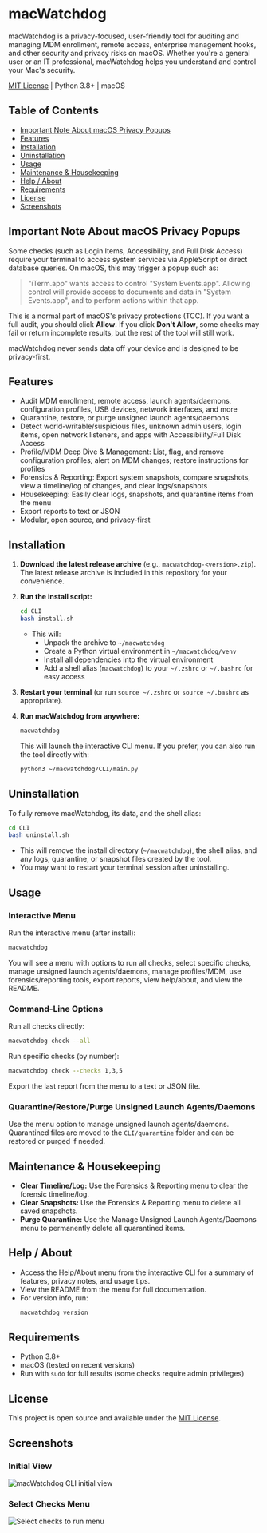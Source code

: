 # macWatchdog

macWatchdog is a privacy-focused, user-friendly tool for auditing and managing MDM enrollment, remote access, enterprise management hooks, and other security and privacy risks on macOS. Whether you're a general user or an IT professional, macWatchdog helps you understand and control your Mac's security.

[MIT License](./LICENSE) | Python 3.8+ | macOS

## Table of Contents
- [Important Note About macOS Privacy Popups](#important-note-about-macos-privacy-popups)
- [Features](#features)
- [Installation](#installation)
- [Uninstallation](#uninstallation)
- [Usage](#usage)
- [Maintenance & Housekeeping](#maintenance--housekeeping)
- [Help / About](#help--about)
- [Requirements](#requirements)
- [License](#license)
- [Screenshots](#screenshots)

## Important Note About macOS Privacy Popups

Some checks (such as Login Items, Accessibility, and Full Disk Access) require your terminal to access system services via AppleScript or direct database queries. On macOS, this may trigger a popup such as:

> "iTerm.app" wants access to control "System Events.app". Allowing control will provide access to documents and data in "System Events.app", and to perform actions within that app.

This is a normal part of macOS's privacy protections (TCC). If you want a full audit, you should click **Allow**. If you click **Don't Allow**, some checks may fail or return incomplete results, but the rest of the tool will still work.

macWatchdog never sends data off your device and is designed to be privacy-first.

## Features
- Audit MDM enrollment, remote access, launch agents/daemons, configuration profiles, USB devices, network interfaces, and more
- Quarantine, restore, or purge unsigned launch agents/daemons
- Detect world-writable/suspicious files, unknown admin users, login items, open network listeners, and apps with Accessibility/Full Disk Access
- Profile/MDM Deep Dive & Management: List, flag, and remove configuration profiles; alert on MDM changes; restore instructions for profiles
- Forensics & Reporting: Export system snapshots, compare snapshots, view a timeline/log of changes, and clear logs/snapshots
- Housekeeping: Easily clear logs, snapshots, and quarantine items from the menu
- Export reports to text or JSON
- Modular, open source, and privacy-first

## Installation

1. **Download the latest release archive** (e.g., `macwatchdog-<version>.zip`). The latest release archive is included in this repository for your convenience.
2. **Run the install script:**

   ```sh
   cd CLI
   bash install.sh
   ```

   - This will:
     - Unpack the archive to `~/macwatchdog`
     - Create a Python virtual environment in `~/macwatchdog/venv`
     - Install all dependencies into the virtual environment
     - Add a shell alias (`macwatchdog`) to your `~/.zshrc` or `~/.bashrc` for easy access

3. **Restart your terminal** (or run `source ~/.zshrc` or `source ~/.bashrc` as appropriate).

4. **Run macWatchdog from anywhere:**

   ```sh
   macwatchdog
   ```

   This will launch the interactive CLI menu. If you prefer, you can also run the tool directly with:
   ```sh
   python3 ~/macwatchdog/CLI/main.py
   ```

## Uninstallation

To fully remove macWatchdog, its data, and the shell alias:

```sh
cd CLI
bash uninstall.sh
```

- This will remove the install directory (`~/macwatchdog`), the shell alias, and any logs, quarantine, or snapshot files created by the tool.
- You may want to restart your terminal session after uninstalling.

## Usage

### Interactive Menu

Run the interactive menu (after install):

```sh
macwatchdog
```

You will see a menu with options to run all checks, select specific checks, manage unsigned launch agents/daemons, manage profiles/MDM, use forensics/reporting tools, export reports, view help/about, and view the README.

### Command-Line Options

Run all checks directly:

```sh
macwatchdog check --all
```

Run specific checks (by number):

```sh
macwatchdog check --checks 1,3,5
```

Export the last report from the menu to a text or JSON file.

### Quarantine/Restore/Purge Unsigned Launch Agents/Daemons

Use the menu option to manage unsigned launch agents/daemons. Quarantined files are moved to the `CLI/quarantine` folder and can be restored or purged if needed.

## Maintenance & Housekeeping

- **Clear Timeline/Log:** Use the Forensics & Reporting menu to clear the forensic timeline/log.
- **Clear Snapshots:** Use the Forensics & Reporting menu to delete all saved snapshots.
- **Purge Quarantine:** Use the Manage Unsigned Launch Agents/Daemons menu to permanently delete all quarantined items.

## Help / About

- Access the Help/About menu from the interactive CLI for a summary of features, privacy notes, and usage tips.
- View the README from the menu for full documentation.
- For version info, run:
  ```sh
  macwatchdog version
  ```

## Requirements
- Python 3.8+
- macOS (tested on recent versions)
- Run with `sudo` for full results (some checks require admin privileges)

## License

This project is open source and available under the [MIT License](./LICENSE).

## Screenshots

### Initial View
![macWatchdog CLI initial view](../screenshots/macwatchdog-cli.png)

### Select Checks Menu
![Select checks to run menu](../screenshots/select-checks.png) 